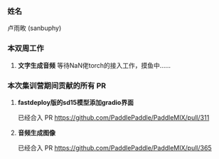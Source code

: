 ### 姓名

卢雨畋 (sanbuphy)

### 本双周工作

1. **文字生成音频**
   等待NaN佬torch的接入工作，摸鱼中......

### 本次集训营期间贡献的所有 PR

1. **fastdeploy版的sd15模型添加gradio界面**

   已经合入 PR  https://github.com/PaddlePaddle/PaddleMIX/pull/311

2. **音频生成图像**

   已经合入 PR  https://github.com/PaddlePaddle/PaddleMIX/pull/365